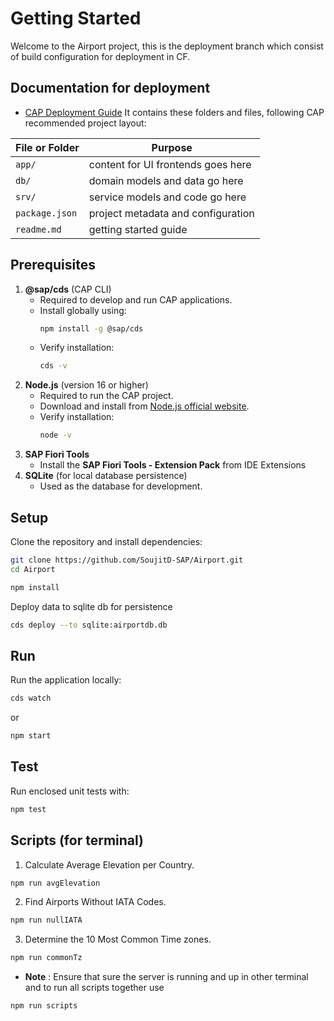 # Getting Started

Welcome to the Airport project, this is the deployment branch which consist of build configuration for deployment in CF.

## Documentation for deployment
- [CAP Deployment Guide](https://cap.cloud.sap/docs/guides/deployment/to-cf)
It contains these folders and files, following CAP recommended project layout:

File or Folder | Purpose
---------|----------
`app/` | content for UI frontends goes here
`db/` | domain models and data go here
`srv/` | service models and code go here
`package.json` | project metadata and configuration
`readme.md` | getting started guide

## Prerequisites
1. **@sap/cds** (CAP CLI)  
   - Required to develop and run CAP applications.
   - Install globally using:
     ```sh
     npm install -g @sap/cds
     ```
   - Verify installation:
     ```sh
     cds -v
     ```
2. **Node.js** (version 16 or higher)  
   - Required to run the CAP project.
   - Download and install from [Node.js official website](https://nodejs.org/).
   - Verify installation:
     ```sh
     node -v
     ```
3. **SAP Fiori Tools**
    - Install the **SAP Fiori Tools - Extension Pack** from IDE Extensions
4. **SQLite** (for local database persistence)  
   - Used as the database for development.

## Setup

Clone the repository and install dependencies:

```sh
git clone https://github.com/SoujitD-SAP/Airport.git
cd Airport
```

```sh
npm install
```

Deploy data to sqlite db for persistence 

```sh
cds deploy --to sqlite:airportdb.db
```

## Run

Run the application locally:

```sh
cds watch
```
or

```sh
npm start
```

## Test

Run enclosed unit tests with:

```sh
npm test
```
## Scripts (for terminal)

1. Calculate Average Elevation per Country.

```sh
npm run avgElevation
```

2. Find Airports Without IATA Codes.

```sh
npm run nullIATA
```

3. Determine the 10 Most Common Time zones.

```sh
npm run commonTz
```
- **Note** : Ensure that sure the server is running and up in other terminal and to run all scripts together use 
```sh 
npm run scripts
```
